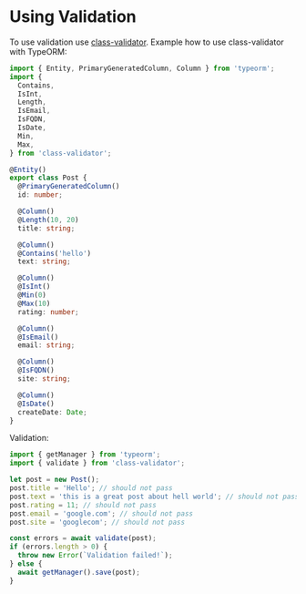 # Using Validation

To use validation use [class-validator](https://github.com/pleerock/class-validator).
Example how to use class-validator with TypeORM:

```typescript
import { Entity, PrimaryGeneratedColumn, Column } from 'typeorm';
import {
  Contains,
  IsInt,
  Length,
  IsEmail,
  IsFQDN,
  IsDate,
  Min,
  Max,
} from 'class-validator';

@Entity()
export class Post {
  @PrimaryGeneratedColumn()
  id: number;

  @Column()
  @Length(10, 20)
  title: string;

  @Column()
  @Contains('hello')
  text: string;

  @Column()
  @IsInt()
  @Min(0)
  @Max(10)
  rating: number;

  @Column()
  @IsEmail()
  email: string;

  @Column()
  @IsFQDN()
  site: string;

  @Column()
  @IsDate()
  createDate: Date;
}
```

Validation:

```typescript
import { getManager } from 'typeorm';
import { validate } from 'class-validator';

let post = new Post();
post.title = 'Hello'; // should not pass
post.text = 'this is a great post about hell world'; // should not pass
post.rating = 11; // should not pass
post.email = 'google.com'; // should not pass
post.site = 'googlecom'; // should not pass

const errors = await validate(post);
if (errors.length > 0) {
  throw new Error(`Validation failed!`);
} else {
  await getManager().save(post);
}
```
